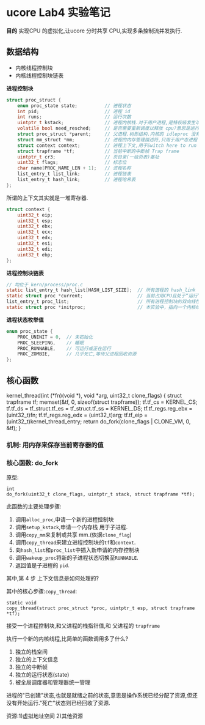 # ucore Lab4 实验笔记

**目的** 实现CPU 的虚拟化,让ucore 分时共享 CPU,实现多条控制流并发执行.

## 数据结构

- 内核线程控制块
- 内核线程控制块链表

**进程控制块**

```C
struct proc_struct {
    enum proc_state state;          // 进程状态
    int pid;                        // 进程 id
    int runs;                       // 运行次数
    uintptr_t kstack;               // 进程内核栈.对于用户进程,是特权级发生改变时保存被打断的用户信息栈
    volatile bool need_resched;     // 是否需要重新调度以释放 cpu?意思是运行其他进程而暂停本进程
    struct proc_struct *parent;     // 父进程.树形结构.内核的 idleproc 没有父进程.
    struct mm_struct *mm;           // 进程的内存管理描述符,只用于用户态进程
    struct context context;         // 进程上下文,用于Switch here to run process
    struct trapframe *tf;           // 当前中断的中断帧 Trap frame
    uintptr_t cr3;                  // 页目录(一级页表)基址
    uint32_t flags;                 // 标志位
    char name[PROC_NAME_LEN + 1];   // 进程名称
    list_entry_t list_link;         // 进程链表
    list_entry_t hash_link;         // 进程哈希表
};
```

所谓的上下文其实就是一堆寄存器.

```C
struct context {
    uint32_t eip;
    uint32_t esp;
    uint32_t ebx;
    uint32_t ecx;
    uint32_t edx;
    uint32_t esi;
    uint32_t edi;
    uint32_t ebp;
};
```

**进程控制块链表**

```C
// 均位于 kern/process/proc.c
static list_entry_t hash_list[HASH_LIST_SIZE];  // 所有进程的 hash_link 
static struct proc *current;                    // 当前占用CPU且处于“运行”状态进程控制块指针。通常这个变量是只读的，只有在进程切换的时候才进行修改，并且整个切换和修改过程需要保证操作的原子性，目前至少需要屏蔽中断。可以参考 switch_to 的实现。
list_entry_t proc_list;                         // 所有进程控制块的双向线性列表，proc_struct中的成员变量list_link将链接入这个链表中。
static struct proc *initproc;                   // 本实验中，指向一个内核线程。本实验以后，此指针将指向第一个用户态进程。
```

**进程状态枚举值**

```C
enum proc_state {
    PROC_UNINIT = 0,  // 未初始化
    PROC_SLEEPING,    // 睡眠
    PROC_RUNNABLE,    // 可运行或正在运行
    PROC_ZOMBIE,      // 几乎死亡,等待父进程回收资源
};
```

## 核心函数

kernel_thread(int (*fn)(void *), void *arg, uint32_t clone_flags)
{
    struct trapframe tf;
    memset(&tf, 0, sizeof(struct trapframe));
    tf.tf_cs = KERNEL_CS;
    tf.tf_ds = tf_struct.tf_es = tf_struct.tf_ss = KERNEL_DS;
    tf.tf_regs.reg_ebx = (uint32_t)fn;
    tf.tf_regs.reg_edx = (uint32_t)arg;
    tf.tf_eip = (uint32_t)kernel_thread_entry;
    return do_fork(clone_flags | CLONE_VM, 0, &tf);
}

### 机制: 用内存来保存当前寄存器的值

### 核心函数: do_fork

原型:

```
int
do_fork(uint32_t clone_flags, uintptr_t stack, struct trapframe *tf);
```

此函数的主要处理步骤:

1. 调用`alloc_proc`,申请一个新的进程控制块
2. 调用`setup_kstack`,申请一个内存栈 用于子进程.
3. 调用`copy_mm`来复制或共享 mm.(依据`clone_flag`)
4. 调用`copy_thread`来建立进程控制块的`tf`和`context`.
5. 向`hash_list`和`proc_list`中插入新申请的内存控制块
6. 调用`wakeup_proc`将新的子进程状态切换至`RUNNABLE`.
7. 返回值是子进程的 `pid`.

其中,第 4 步 上下文信息是如何处理的?

其中的核心步骤:`copy_thread`:

```
static void
copy_thread(struct proc_struct *proc, uintptr_t esp, struct trapframe *tf);
```

接受一个进程控制块,和父进程的栈指针值,和 父进程的 `trapframe`

执行一个新的内核线程,比简单的函数调用多了什么?

1. 独立的栈空间
2. 独立的上下文信息
3. 独立的中断帧
4. 独立的运行状态(state)
5. 被全局调度器和管理器统一管理

进程的"已创建"状态,也就是就绪之前的状态,意思是操作系统已经分配了资源,但还没有开始运行."死亡"状态则已经回收了资源.

资源:1)虚拟地址空间 2)其他资源

